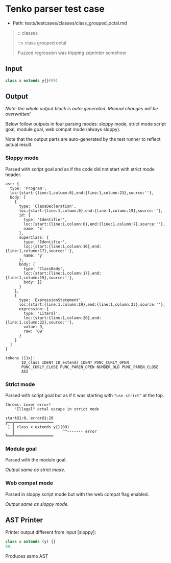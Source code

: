 # Tenko parser test case

- Path: tests/testcases/classes/class_grouped_octal.md

> :: classes
>
> ::> class grouped octal
>
> Fuzzed regression was tripping zeprinter somehow

## Input

`````js
class x extends y{}(09)
`````

## Output

_Note: the whole output block is auto-generated. Manual changes will be overwritten!_

Below follow outputs in four parsing modes: sloppy mode, strict mode script goal, module goal, web compat mode (always sloppy).

Note that the output parts are auto-generated by the test runner to reflect actual result.

### Sloppy mode

Parsed with script goal and as if the code did not start with strict mode header.

`````
ast: {
  type: 'Program',
  loc:{start:{line:1,column:0},end:{line:1,column:23},source:''},
  body: [
    {
      type: 'ClassDeclaration',
      loc:{start:{line:1,column:0},end:{line:1,column:19},source:''},
      id: {
        type: 'Identifier',
        loc:{start:{line:1,column:6},end:{line:1,column:7},source:''},
        name: 'x'
      },
      superClass: {
        type: 'Identifier',
        loc:{start:{line:1,column:16},end:{line:1,column:17},source:''},
        name: 'y'
      },
      body: {
        type: 'ClassBody',
        loc:{start:{line:1,column:17},end:{line:1,column:19},source:''},
        body: []
      }
    },
    {
      type: 'ExpressionStatement',
      loc:{start:{line:1,column:19},end:{line:1,column:23},source:''},
      expression: {
        type: 'Literal',
        loc:{start:{line:1,column:20},end:{line:1,column:22},source:''},
        value: 9,
        raw: '09'
      }
    }
  ]
}

tokens (11x):
       ID_class IDENT ID_extends IDENT PUNC_CURLY_OPEN
       PUNC_CURLY_CLOSE PUNC_PAREN_OPEN NUMBER_OLD PUNC_PAREN_CLOSE
       ASI
`````

### Strict mode

Parsed with script goal but as if it was starting with `"use strict"` at the top.

`````
throws: Lexer error!
    "Illegal" octal escape in strict mode

start@1:0, error@1:20
╔══╦═════════════════
 1 ║ class x extends y{}(09)
   ║                     ^^------- error
╚══╩═════════════════

`````


### Module goal

Parsed with the module goal.

_Output same as strict mode._

### Web compat mode

Parsed in sloppy script mode but with the web compat flag enabled.

_Output same as sloppy mode._

## AST Printer

Printer output different from input [sloppy]:

````js
class x extends (y) {}
09;
````

Produces same AST
